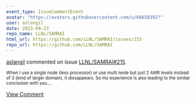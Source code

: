 ```yaml
---
event_type: IssueCommentEvent
avatar: "https://avatars.githubusercontent.com/u/66658392?"
user: aslangil
date: 2023-09-23
repo_name: LLNL/SAMRAI
html_url: https://github.com/LLNL/SAMRAI/issues/215
repo_url: https://github.com/LLNL/SAMRAI
---
```


<a href='https://github.com/aslangil' target='_blank'>aslangil</a> commented on issue <a href='https://github.com/LLNL/SAMRAI/issues/215' target='_blank'>LLNL/SAMRAI#215</a>.

<small>When I use a single node (less processor) or use multi node but just 2 AMR levels instead of 3 (kind of larger domain), it dissappears. So my experience is also leading to the similar conclusion with you....</small>

<a href='https://github.com/LLNL/SAMRAI/issues/215' target='_blank'>View Comment</a>